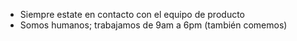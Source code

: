 * Siempre estate en contacto con el equipo de producto
* Somos humanos; trabajamos de 9am a 6pm (también comemos)
